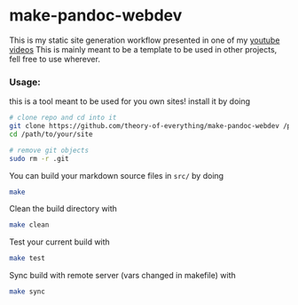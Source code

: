 # make-pandoc-webdev

This is my static site generation workflow presented in one of my [youtube videos](https://youtu.be/VKbla_fkWxA)
This is mainly meant to be a template to be used in other projects, fell free to use wherever.

### Usage:
this is a tool meant to be used for you own sites! install it by doing
```bash
# clone repo and cd into it
git clone https://github.com/theory-of-everything/make-pandoc-webdev /path/to/your/site
cd /path/to/your/site

# remove git objects
sudo rm -r .git
```

You can build your markdown source files in `src/` by doing
```bash
make
```
Clean the build directory with
```bash
make clean
```
Test your current build with
```bash
make test
```
Sync build with remote server (vars changed in makefile) with
```bash
make sync
```
